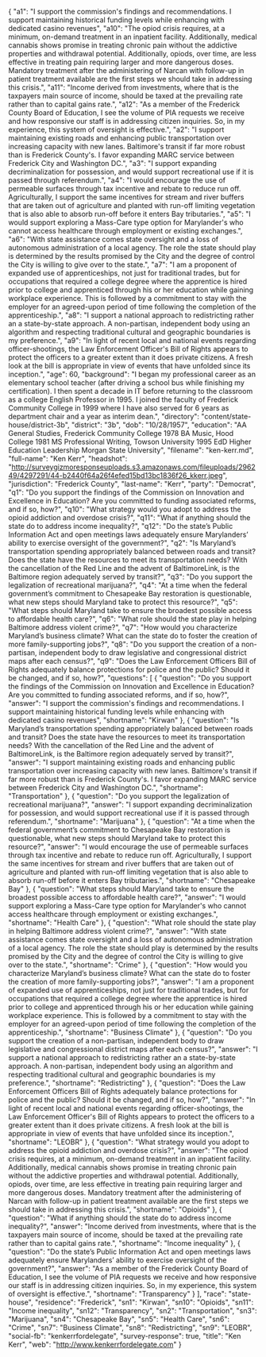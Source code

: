 {
  "a1": "I support the commission's findings and recommendations. I support maintaining historical funding levels while enhancing with dedicated casino revenues",
  "a10": "The opiod crisis requires, at a minimum, on-demand treatment in an inpatient facility. Additionally, medical cannabis shows promise in treating chronic pain without the addictive properties and withdrawal potential. Additionally, opiods, over time, are less effective in treating pain requiring larger and more dangerous doses. Mandatory treatment after the administering of Narcan with follow-up in patient treatment available are the first steps we should take in addressing this crisis.",
  "a11": "Income derived from investments, where that is the taxpayers main source of income, should be taxed at the prevailing rate rather than to capital gains rate.",
  "a12": "As a member of the Frederick County Board of Education, I see the volume of PIA requests we receive and how responsive our staff is in addressing citizen inquiries. So, in my experience, this system of oversight is effective.",
  "a2": "I support maintaining existing roads and enhancing public transportation over increasing capacity with new lanes. Baltimore's transit if far more robust than is Frederick County's. I favor expanding MARC service between Frederick City and Washington DC.",
  "a3": "I support expanding decriminalization for possession, and would support recreational use if it is passed through referendum.",
  "a4": "I would encourage the use of permeable surfaces through tax incentive and rebate to reduce run off. Agriculturally, I support the same incentives for stream and river buffers that are taken out of agriculture and planted with run-off limiting vegetation that is also able to absorb run-off before it enters Bay tributaries.",
  "a5": "I would support exploring a Mass-Care type option for Marylander's who cannot access healthcare through employment or existing exchanges.",
  "a6": "With state assistance comes state oversight and a loss of autonomous administration of a local agency. The role the state should play is determined by the results promised by the City and the degree of control the City is willing to give over to the state.",
  "a7": "I am a proponent of expanded use of apprenticeships, not just for traditional trades, but for occupations that required a college degree where the apprentice is hired prior to college and apprenticed through his or her education while gaining workplace experience. This is followed by a commitment to stay with the employer for an agreed-upon period of time following the completion of the apprenticeship.",
  "a8": "I support a national approach to redistricting rather an a state-by-state approach. A non-partisan, independent body using an algorithm and respecting traditional cultural and geographic boundaries is my preference.",
  "a9": "In light of recent local and national events regarding officer-shootings, the Law Enforcement Officer's Bill of Rights appears to protect the officers to a greater extent than it does private citizens. A fresh look at the bill is appropriate in view of events that have unfolded since its inception.",
  "age": 60,
  "background": "I began my professional career as an elementary school teacher (after driving a school bus while finishing my certification). I then spent a decade in IT before returning to the classroom as a college English Professor in 1995. I joined the faculty of Frederick Community College in 1999 where I have also served for 6 years as department chair and a year as interim dean.",
  "directory": "content/state-house/district-3b",
  "district": "3b",
  "dob": "10/28/1957",
  "education": "AA General Studies, Frederick Community College 1978 BA Music, Hood College 1981 MS Professional Writing, Towson University 1995 EdD Higher Education Leadership Morgan State University",
  "filename": "ken-kerr.md",
  "full-name": "Ken Kerr",
  "headshot": "http://surveygizmoresponseuploads.s3.amazonaws.com/fileuploads/296249/4297291/44-b2440f64a26f4efed15bd13bc1836f26_kkerr.jpeg",
  "jurisdiction": "Frederick County",
  "last-name": "Kerr",
  "party": "Democrat",
  "q1": "Do you support the findings of the Commission on Innovation and Excellence in Education? Are you committed to funding associated reforms, and if so, how?",
  "q10": "What strategy would you adopt to address the opioid addiction and overdose crisis?",
  "q11": "What if anything should the state do to address income inequality?",
  "q12": "Do the state’s Public Information Act and open meetings laws adequately ensure Marylanders’ ability to exercise oversight of the government?",
  "q2": "Is Maryland’s transportation spending appropriately balanced between roads and transit? Does the state have the resources to meet its transportation needs? With the cancellation of the Red Line and the advent of BaltimoreLink, is the Baltimore region adequately served by transit?",
  "q3": "Do you support the legalization of recreational marijuana?",
  "q4": "At a time when the federal government’s commitment to Chesapeake Bay restoration is questionable, what new steps should Maryland take to protect this resource?",
  "q5": "What steps should Maryland take to ensure the broadest possible access to affordable health care?",
  "q6": "What role should the state play in helping Baltimore address violent crime?",
  "q7": "How would you characterize Maryland’s business climate? What can the state do to foster the creation of more family-supporting jobs?",
  "q8": "Do you support the creation of a non-partisan, independent body to draw legislative and congressional district maps after each census?",
  "q9": "Does the Law Enforcement Officers Bill of Rights adequately balance protections for police and the public? Should it be changed, and if so, how?",
  "questions": [
    {
      "question": "Do you support the findings of the Commission on Innovation and Excellence in Education? Are you committed to funding associated reforms, and if so, how?",
      "answer": "I support the commission's findings and recommendations. I support maintaining historical funding levels while enhancing with dedicated casino revenues",
      "shortname": "Kirwan"
    },
    {
      "question": "Is Maryland’s transportation spending appropriately balanced between roads and transit? Does the state have the resources to meet its transportation needs? With the cancellation of the Red Line and the advent of BaltimoreLink, is the Baltimore region adequately served by transit?",
      "answer": "I support maintaining existing roads and enhancing public transportation over increasing capacity with new lanes. Baltimore's transit if far more robust than is Frederick County's. I favor expanding MARC service between Frederick City and Washington DC.",
      "shortname": "Transportation"
    },
    {
      "question": "Do you support the legalization of recreational marijuana?",
      "answer": "I support expanding decriminalization for possession, and would support recreational use if it is passed through referendum.",
      "shortname": "Marijuana"
    },
    {
      "question": "At a time when the federal government’s commitment to Chesapeake Bay restoration is questionable, what new steps should Maryland take to protect this resource?",
      "answer": "I would encourage the use of permeable surfaces through tax incentive and rebate to reduce run off. Agriculturally, I support the same incentives for stream and river buffers that are taken out of agriculture and planted with run-off limiting vegetation that is also able to absorb run-off before it enters Bay tributaries.",
      "shortname": "Chesapeake Bay"
    },
    {
      "question": "What steps should Maryland take to ensure the broadest possible access to affordable health care?",
      "answer": "I would support exploring a Mass-Care type option for Marylander's who cannot access healthcare through employment or existing exchanges.",
      "shortname": "Health Care"
    },
    {
      "question": "What role should the state play in helping Baltimore address violent crime?",
      "answer": "With state assistance comes state oversight and a loss of autonomous administration of a local agency. The role the state should play is determined by the results promised by the City and the degree of control the City is willing to give over to the state.",
      "shortname": "Crime"
    },
    {
      "question": "How would you characterize Maryland’s business climate? What can the state do to foster the creation of more family-supporting jobs?",
      "answer": "I am a proponent of expanded use of apprenticeships, not just for traditional trades, but for occupations that required a college degree where the apprentice is hired prior to college and apprenticed through his or her education while gaining workplace experience. This is followed by a commitment to stay with the employer for an agreed-upon period of time following the completion of the apprenticeship.",
      "shortname": "Business Climate"
    },
    {
      "question": "Do you support the creation of a non-partisan, independent body to draw legislative and congressional district maps after each census?",
      "answer": "I support a national approach to redistricting rather an a state-by-state approach. A non-partisan, independent body using an algorithm and respecting traditional cultural and geographic boundaries is my preference.",
      "shortname": "Redistricting"
    },
    {
      "question": "Does the Law Enforcement Officers Bill of Rights adequately balance protections for police and the public? Should it be changed, and if so, how?",
      "answer": "In light of recent local and national events regarding officer-shootings, the Law Enforcement Officer's Bill of Rights appears to protect the officers to a greater extent than it does private citizens. A fresh look at the bill is appropriate in view of events that have unfolded since its inception.",
      "shortname": "LEOBR"
    },
    {
      "question": "What strategy would you adopt to address the opioid addiction and overdose crisis?",
      "answer": "The opiod crisis requires, at a minimum, on-demand treatment in an inpatient facility. Additionally, medical cannabis shows promise in treating chronic pain without the addictive properties and withdrawal potential. Additionally, opiods, over time, are less effective in treating pain requiring larger and more dangerous doses. Mandatory treatment after the administering of Narcan with follow-up in patient treatment available are the first steps we should take in addressing this crisis.",
      "shortname": "Opioids"
    },
    {
      "question": "What if anything should the state do to address income inequality?",
      "answer": "Income derived from investments, where that is the taxpayers main source of income, should be taxed at the prevailing rate rather than to capital gains rate.",
      "shortname": "Income inequality"
    },
    {
      "question": "Do the state’s Public Information Act and open meetings laws adequately ensure Marylanders’ ability to exercise oversight of the government?",
      "answer": "As a member of the Frederick County Board of Education, I see the volume of PIA requests we receive and how responsive our staff is in addressing citizen inquiries. So, in my experience, this system of oversight is effective.",
      "shortname": "Transparency"
    }
  ],
  "race": "state-house",
  "residence": "Frederick",
  "sn1": "Kirwan",
  "sn10": "Opioids",
  "sn11": "Income inequality",
  "sn12": "Transparency",
  "sn2": "Transportation",
  "sn3": "Marijuana",
  "sn4": "Chesapeake Bay",
  "sn5": "Health Care",
  "sn6": "Crime",
  "sn7": "Business Climate",
  "sn8": "Redistricting",
  "sn9": "LEOBR",
  "social-fb": "kenkerrfordelegate",
  "survey-response": true,
  "title": "Ken Kerr",
  "web": "http://www.kenkerrfordelegate.com"
}
